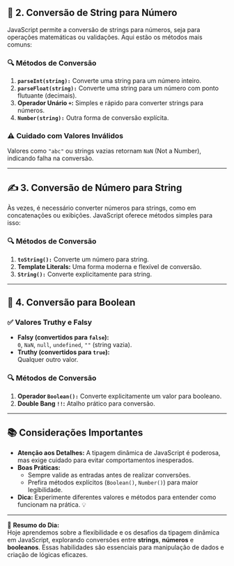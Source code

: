 ## 🔢 2. Conversão de String para Número

JavaScript permite a conversão de strings para números, seja para operações matemáticas ou validações. Aqui estão os métodos mais comuns:

### 🔍 **Métodos de Conversão**
1. **`parseInt(string):`** Converte uma string para um número inteiro.
2. **`parseFloat(string):`** Converte uma string para um número com ponto flutuante (decimais).
3. **Operador Unário `+`:** Simples e rápido para converter strings para números.
4. **`Number(string):`** Outra forma de conversão explícita.

### ⚠️ **Cuidado com Valores Inválidos**
Valores como `"abc"` ou strings vazias retornam `NaN` (Not a Number), indicando falha na conversão.

---

## ✍️ 3. Conversão de Número para String

Às vezes, é necessário converter números para strings, como em concatenações ou exibições. JavaScript oferece métodos simples para isso:

### 🔍 **Métodos de Conversão**
1. **`toString():`** Converte um número para string.
2. **Template Literals:** Uma forma moderna e flexível de conversão.
3. **`String():`** Converte explicitamente para string.

---

## 🔄 4. Conversão para Boolean

### ✅ **Valores Truthy e Falsy**
- **Falsy (convertidos para `false`):**  
  `0`, `NaN`, `null`, `undefined`, `""` (string vazia).  
- **Truthy (convertidos para `true`):**  
  Qualquer outro valor.

### 🔍 **Métodos de Conversão**
1. **Operador `Boolean():`** Converte explicitamente um valor para booleano.
2. **Double Bang `!!`:** Atalho prático para conversão.

---

## 📚 Considerações Importantes

- **Atenção aos Detalhes:** A tipagem dinâmica de JavaScript é poderosa, mas exige cuidado para evitar comportamentos inesperados.
- **Boas Práticas:**
  - Sempre valide as entradas antes de realizar conversões.
  - Prefira métodos explícitos (`Boolean()`, `Number()`) para maior legibilidade.
- **Dica:** Experimente diferentes valores e métodos para entender como funcionam na prática. 💡

---

🎉 **Resumo do Dia:**  
Hoje aprendemos sobre a flexibilidade e os desafios da tipagem dinâmica em JavaScript, explorando conversões entre **strings**, **números** e **booleanos**. Essas habilidades são essenciais para manipulação de dados e criação de lógicas eficazes.